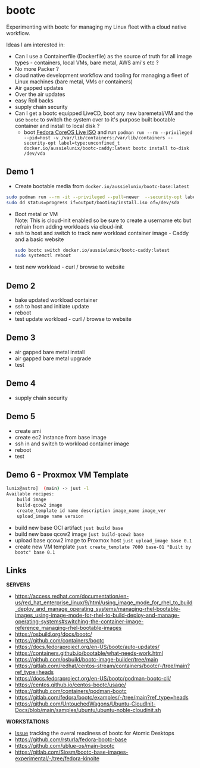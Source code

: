# bootc

Experimenting with bootc for managing my Linux fleet with a cloud native workflow.

Ideas I am interested in:

* Can I use a Containerfile (Dockerfile) as the source of truth for all image types - containers, local VMs, bare metal, AWS ami's etc ?
* No more Packer ?
* cloud native development workflow and tooling for managing a fleet of Linux machines (bare metal, VMs or containers)
* Air gapped updates
* Over the air updates
* easy Roll backs
* supply chain security
* Can I get a bootc equipped LiveCD, boot any new baremetal/VM and the use `bootc` to switch the system over to it's purpose built bootable container and install to local disk ?
  * boot [Fedora CoreOS Live ISO](https://docs.fedoraproject.org/en-US/fedora-coreos/live-booting/) and run
  `podman run --rm --privileged --pid=host -v /var/lib/containers:/var/lib/containers --security-opt label=type:unconfined_t docker.io/aussielunix/bootc-caddy:latest bootc install to-disk /dev/vda`

## Demo 1

* Create bootable media from `docker.io/aussielunix/bootc-base:latest`
```bash
sudo podman run --rm -it --privileged --pull=newer  --security-opt label=type:unconfined_t -v $(pwd)/output:/output -v /var/lib/containers/storage:/var/lib/containers/storage quay.io/centos-bootc/bootc-image-builder:latest --rootfs ext4 --type iso --target-arch amd64 docker.io/aussielunix/bootc-base:latest
sudo dd status=progress if=output/bootiso/install.iso of=/dev/sda
```
* Boot metal or VM  
  Note: This is cloud-init enabled so be sure to create a username etc but refrain from adding workloads via cloud-init
* ssh to host and switch to track new workload container image - Caddy and a basic website
  ```bash
  sudo bootc switch docker.io/aussielunix/bootc-caddy:latest
  sudo systemctl reboot
  ```
* test new workload - curl / browse to website

## Demo 2

* bake updated workload container
* ssh to host and initiate update
* reboot
* test update workload - curl / browse to website

## Demo 3

* air gapped bare metal install
* air gapped bare metal upgrade
* test

## Demo 4

* supply chain security

## Demo 5

* create ami
* create ec2 instance from base image
* ssh in and switch to workload container image
* reboot
* test

## Demo 6 - Proxmox VM Template

```bash
lunix@astro]  (main) -> just -l
Available recipes:
    build image
    build-qcow2 image
    create_template id name description image_name image_ver
    upload_image name version
```
* build new base OCI artifact
  `just build base`
* build new base qcow2 image
  `just build-qcow2 base`
* upload base qcow2 image to Proxmox host
  `just upload_image base 0.1`
* create new VM template
  `just create_template 7000 base-01 "Built by bootc" base 0.1`

## Links

**SERVERS**

* https://access.redhat.com/documentation/en-us/red_hat_enterprise_linux/9/html/using_image_mode_for_rhel_to_build_deploy_and_manage_operating_systems/managing-rhel-bootable-images_using-image-mode-for-rhel-to-build-deploy-and-manage-operating-systems#switching-the-container-image-reference_managing-rhel-bootable-images
* https://osbuild.org/docs/bootc/
* https://github.com/containers/bootc
* https://docs.fedoraproject.org/en-US/bootc/auto-updates/
* https://containers.github.io/bootable/what-needs-work.html
* https://github.com/osbuild/bootc-image-builder/tree/main
* https://gitlab.com/redhat/centos-stream/containers/bootc/-/tree/main?ref_type=heads
* https://docs.fedoraproject.org/en-US/bootc/podman-bootc-cli/
* https://centos.github.io/centos-bootc/usage/
* https://github.com/containers/podman-bootc
* https://gitlab.com/fedora/bootc/examples/-/tree/main?ref_type=heads
* https://github.com/UntouchedWagons/Ubuntu-CloudInit-Docs/blob/main/samples/ubuntu/ubuntu-noble-cloudinit.sh

**WORKSTATIONS**

* [Issue](https://gitlab.com/Siosm/bootc-base-images-experimental/-/tree/fedora-kinoite) tracking the overal readiness of bootc for Atomic Desktops
* https://github.com/rsturla/fedora-bootc-base
* https://github.com/ublue-os/main-bootc
* https://gitlab.com/Siosm/bootc-base-images-experimental/-/tree/fedora-kinoite
